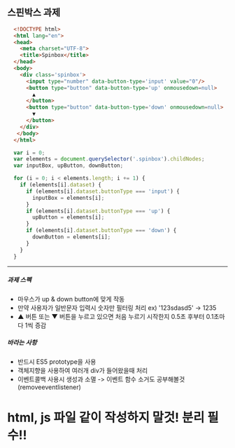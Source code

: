 ## 스핀박스 과제

```html
  <!DOCTYPE html>
  <html lang="en">
  <head>
    <meta charset="UTF-8">
    <title>Spinbox</title>
  </head>
  <body>
    <div class='spinbox'>
      <input type="number" data-button-type='input' value="0"/>
      <button type="button" data-button-type='up' onmousedown=null>
        ▲
      </button>
      <button type="button" data-button-type='down' onmousedown=null>
        ▼
      </button>
    </div>
   </body>
  </html>
```

```javascript
  var i = 0;
  var elements = document.querySelector('.spinbox').childNodes;
  var inputBox, upButton, downButton;

  for (i = 0; i < elements.length; i += 1) {
    if (elements[i].dataset) {
      if (elements[i].dataset.buttonType === 'input') {
        inputBox = elements[i];
      }
      if (elements[i].dataset.buttonType === 'up') {
        upButton = elements[i];
      }
      if (elements[i].dataset.buttonType === 'down') {
        downButton = elements[i];
      }
    }
  }
```
---

##### 과제 스펙
- 마우스가 up & down button에 맞게 작동
- 만약 사용자가 일반문자 입력시 숫자만 필터링 처리   ex) '123sdasd5' -> 1235
- ▲ 버튼 또는 ▼ 버튼을 누르고 있으면 처음 누르기 시작한지 0.5초 후부터 0.1초마다 1씩 증감

##### 바라는 사항
- 반드시 ES5 prototype을 사용
- 객체지향을 사용하여 여러개 div가 들어왔을때 처리
- 이벤트콜백 사용시 생성과 소멸 -> 이벤트 함수 소거도 공부해볼것(removeeventlistener)


# html, js 파일 같이 작성하지 말것! 분리 필수!! 
